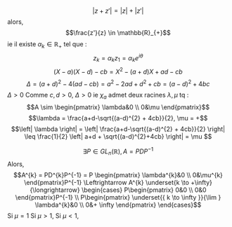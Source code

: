 $$\left| z+z'\right| = \left| z\right|+\left| z'\right|$$
alors, 
$$\frac{z'}{z} \in \mathbb{R}_{+}$$
ie il existe $\alpha_{k} \in \mathbb{R}_{+}$ tel que : 
$$z_{k} = \alpha_{k} z_{1} = \alpha_{k}e^{ i\theta }$$
$$(X-a)(X-d) - cb = X^{2} -(a+d)X + ad - cb$$
$$\Delta = (a+d)^{2} - 4(ad-cb) = a^{2}-2ad + d^{2}+cb = (a-d)^{2} +4bc $$
$\Delta> 0$
Comme $c, d >0$, $\Delta >0$ ie $\chi_{a}$ admet deux racines $\lambda ,\mu$
tq : 
$$A \sim \begin{pmatrix}
\lambda&0 \\
0&\mu
\end{pmatrix}$$
$$\lambda = \frac{a+d-\sqrt{(a-d)^{2} + 4cb}}{2}, \mu =  +$$
$$\left| \lambda \right| = \left| \frac{a+d-\sqrt{(a-d)^{2} + 4cb}}{2} \right| \leq \frac{1}{2} \left| a+d + \sqrt{(a-d)^{2}+4cb} \right| = \mu $$

$$\exists P \in GL_{n}(\mathbb{R}), A = PDP^{-1} $$
Alors, 
$$A^{k} = PD^{k}P^{-1} = P \begin{pmatrix}
\lambda^{k}&0 \\
0&\mu^{k}
\end{pmatrix}P^{-1} \Leftrightarrow A^{k} \underset{k \to +\infty}{\longrightarrow} \begin{cases}
P\begin{pmatrix}
0&0 \\
0&0
\end{pmatrix}P^{-1}  \\
P\begin{pmatrix}
\underset{{ k \to \infty }}{\lim } \lambda^{k}&0 \\
0&+ \infty
\end{pmatrix}
\end{cases}$$
Si $\mu =1$ 
Si $\mu > 1$, 
Si $\mu <1$, 
